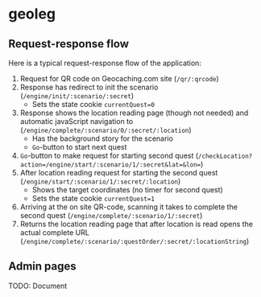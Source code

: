 # geoleg


## Request-response flow

Here is a typical request-response flow of the application:
1. Request for QR code on Geocaching.com site (`/qr/:qrcode`)
1. Response has redirect to init the scenario (`/engine/init/:scenario/:secret`)
   - Sets the state cookie `currentQuest=0`
1. Response shows the location reading page (though not needed) and automatic javaScript navigation to (`/engine/complete/:scenario/0/:secret/:location`)
   - Has the background story for the scenario
   - `Go`-button to start next quest
1. `Go`-button to make request for starting second quest (`/checkLocation?action=/engine/start/:scenario/1/:secret&lat=&lon=`)
1. After location reading request for starting the second quest (`/engine/start/:scenario/1/:secret/:location`) 
   - Shows the target coordinates (no timer for second quest)
   - Sets the state cookie `currentQuest=1`
1. Arriving at the on site QR-code, scanning it takes to complete the second quest (`/engine/complete/:scenario/1/:secret`)
1. Returns the location reading page that after location is read opens the actual complete URL (`/engine/complete/:scenario/:questOrder/:secret/:locationString`)

## Admin pages
TODO: Document